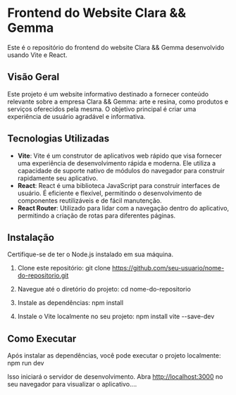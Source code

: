 # Frontend do Website Clara && Gemma

Este é o repositório do frontend do website Clara && Gemma desenvolvido usando Vite e React.

## Visão Geral

Este projeto é um website informativo destinado a fornecer conteúdo relevante sobre a empresa Clara && Gemma: arte e resina, como produtos e serviços oferecidos pela mesma. O objetivo principal é criar uma experiência de usuário agradável e informativa.

## Tecnologias Utilizadas

- **Vite**: Vite é um construtor de aplicativos web rápido que visa fornecer uma experiência de desenvolvimento rápida e moderna. Ele utiliza a capacidade de suporte nativo de módulos do navegador para construir rapidamente seu aplicativo.
- **React**: React é uma biblioteca JavaScript para construir interfaces de usuário. É eficiente e flexível, permitindo o desenvolvimento de componentes reutilizáveis e de fácil manutenção.
- **React Router**: Utilizado para lidar com a navegação dentro do aplicativo, permitindo a criação de rotas para diferentes  páginas.

## Instalação

Certifique-se de ter o Node.js instalado em sua máquina.

1. Clone este repositório:
   git clone https://github.com/seu-usuario/nome-do-repositorio.git

2. Navegue até o diretório do projeto:
   cd nome-do-repositorio

3. Instale as dependências:
   npm install

4. Instale o Vite localmente no seu projeto: 
   npm install vite --save-dev


## Como Executar

Após instalar as dependências, você pode executar o projeto localmente:
npm run dev

Isso iniciará o servidor de desenvolvimento. Abra [http://localhost:3000](http://localhost:5173) no seu navegador para visualizar o aplicativo....
